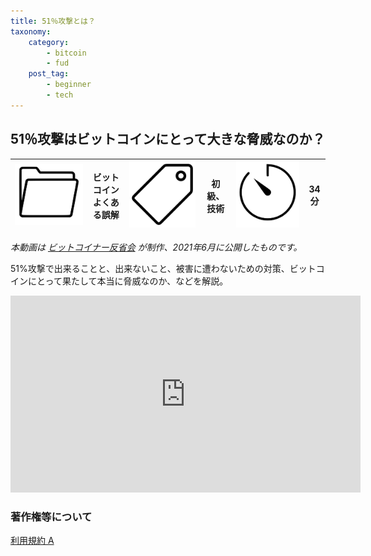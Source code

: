 ```yaml
---
title: 51％攻撃とは？
taxonomy:
    category:
        - bitcoin
        - fud
    post_tag:
        - beginner
        - tech
---
```


## 51％攻撃はビットコインにとって大きな脅威なのか？

|  ![Category](/_images/category.png)  |  ビットコインよくある誤解  |  ![Tag](/_images/tag.png)  |  初級、技術  | ![Time](/_images/timer.png)  |  34分  |
| ---- | ---- | ---- | ---- | ---- | ---- |

*本動画は [ビットコイナー反省会](https://www.youtube.com/channel/UCRP9Ij6gL9IViB7MS3Ez9aw) が制作、2021年6月に公開したものです。*

51%攻撃で出来ることと、出来ないこと、被害に遭わないための対策、ビットコインにとって果たして本当に脅威なのか、などを解説。

<center><iframe width="560" height="315" src="https://www.youtube.com/embed/hdbrbHIR0F8" title="YouTube video player" frameborder="0" allow="accelerometer; autoplay; clipboard-write; encrypted-media; gyroscope; picture-in-picture" allowfullscreen=""></iframe></center>


### 著作権等について
[利用規約 A](https://lostinbitcoin.jp/copyright/#uaa)
